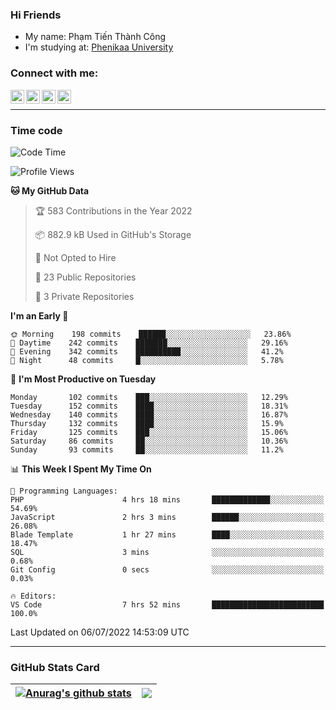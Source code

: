 ### Hi Friends

- My name: Phạm Tiến Thành Công
- I'm studying at: [Phenikaa University]


### Connect with me:
[<img align="left" alt="PhamTienThanhCong | Facebook" width="22px" src="https://upload.wikimedia.org/wikipedia/commons/thumb/1/16/Facebook-icon-1.png/640px-Facebook-icon-1.png" />][facebook]
[<img align="left" alt="PhamTienThanhCong | Zalo" width="22px" src="https://www.anphatpc.com.vn/template/anphat_2020v2/images/icon-zalo.jpg" />][zalo]
[<img align="left" alt="PhamTienThanhCong | LinkedIn" width="22px" src="https://cdn3.iconfinder.com/data/icons/inficons/512/linkedin.png" />][linkedin]
[<img align="left" alt="PhamTienThanhCong | tiktok" width="22px" src="https://cdn.worldvectorlogo.com/logos/tiktok-logo.svg" />][tiktok]

<br />

---

### Time code

<!--START_SECTION:waka-->
![Code Time](http://img.shields.io/badge/Code%20Time-462%20hrs%2051%20mins-blue)

![Profile Views](http://img.shields.io/badge/Profile%20Views-38-blue)

**🐱 My GitHub Data** 

> 🏆 583 Contributions in the Year 2022
 > 
> 📦 882.9 kB Used in GitHub's Storage 
 > 
> 🚫 Not Opted to Hire
 > 
> 📜 23 Public Repositories 
 > 
> 🔑 3 Private Repositories  
 > 
**I'm an Early 🐤** 

```text
🌞 Morning    198 commits    ██████░░░░░░░░░░░░░░░░░░░   23.86% 
🌆 Daytime    242 commits    ███████░░░░░░░░░░░░░░░░░░   29.16% 
🌃 Evening    342 commits    ██████████░░░░░░░░░░░░░░░   41.2% 
🌙 Night      48 commits     █░░░░░░░░░░░░░░░░░░░░░░░░   5.78%

```
📅 **I'm Most Productive on Tuesday** 

```text
Monday       102 commits    ███░░░░░░░░░░░░░░░░░░░░░░   12.29% 
Tuesday      152 commits    ████░░░░░░░░░░░░░░░░░░░░░   18.31% 
Wednesday    140 commits    ████░░░░░░░░░░░░░░░░░░░░░   16.87% 
Thursday     132 commits    ████░░░░░░░░░░░░░░░░░░░░░   15.9% 
Friday       125 commits    ███░░░░░░░░░░░░░░░░░░░░░░   15.06% 
Saturday     86 commits     ██░░░░░░░░░░░░░░░░░░░░░░░   10.36% 
Sunday       93 commits     ██░░░░░░░░░░░░░░░░░░░░░░░   11.2%

```


📊 **This Week I Spent My Time On** 

```text
💬 Programming Languages: 
PHP                      4 hrs 18 mins       █████████████░░░░░░░░░░░░   54.69% 
JavaScript               2 hrs 3 mins        ██████░░░░░░░░░░░░░░░░░░░   26.08% 
Blade Template           1 hr 27 mins        ████░░░░░░░░░░░░░░░░░░░░░   18.47% 
SQL                      3 mins              ░░░░░░░░░░░░░░░░░░░░░░░░░   0.68% 
Git Config               0 secs              ░░░░░░░░░░░░░░░░░░░░░░░░░   0.03%

🔥 Editors: 
VS Code                  7 hrs 52 mins       █████████████████████████   100.0%

```


 Last Updated on 06/07/2022 14:53:09 UTC
<!--END_SECTION:waka-->

---

### GitHub Stats Card

| <a href="https://github.com/phamtienthanhcong"><img align="center" src="https://github-readme-stats.vercel.app/api?username=PhamTienThanhCong&show_icons=true&include_all_commits=true&theme=buefy&hide_border=true&theme=ocean_dark" alt="Anurag's github stats" /></a> | <a href="https://github.com/phamtienthanhcong"><img align="center" src="https://github-readme-stats.vercel.app/api/top-langs/?username=PhamTienThanhCong&layout=compact&theme=buefy&hide_border=true&theme=ocean_dark" /></a> |
| ------------- | ------------- |

[Phenikaa University]: https://phenikaa-uni.edu.vn/vi
[facebook]: https://www.facebook.com/phamtienthanhcong
[linkedin]: https://linkedin.com/in/phamtienthanhcong
[zalo]: https://zalo.me/0396396332
[tiktok]: https://www.tiktok.com/@phamtienthanhcong
[web]: https://github.com/PhamTienThanhCong/web_dev
[min project]: https://github.com/PhamTienThanhCong/Project-Of-Web
[c and cpp]: https://github.com/PhamTienThanhCong/Code_C_and_Cpro
[python]: https://github.com/PhamTienThanhCong/Python_beginer
